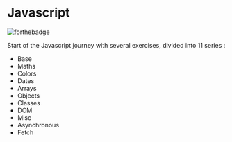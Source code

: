 # Javascript
![forthebadge](https://forthebadge.com/images/badges/made-with-javascript.svg)

Start of the Javascript journey with several exercises, divided into 11 series : 

* Base
* Maths
* Colors
* Dates
* Arrays
* Objects
* Classes
* DOM
* Misc
* Asynchronous
* Fetch 
